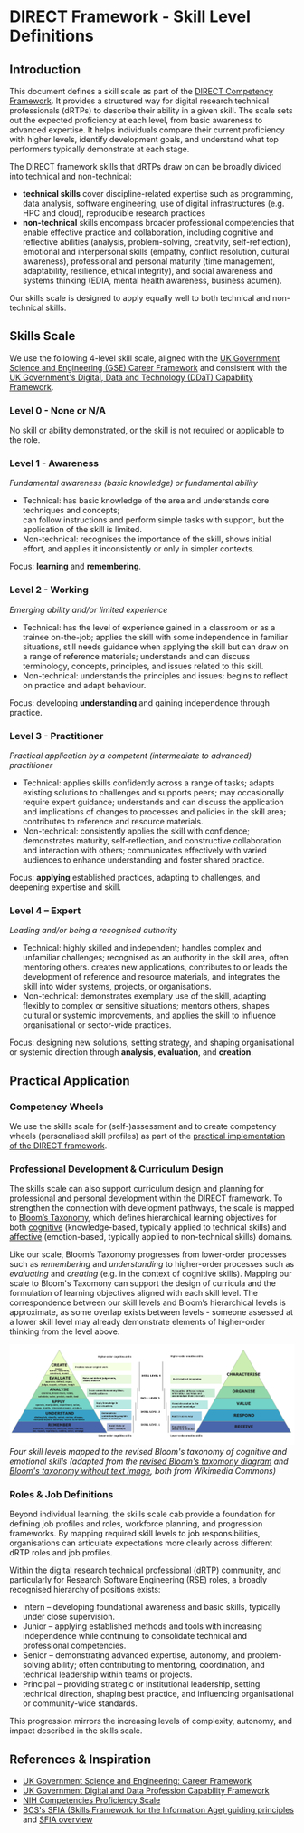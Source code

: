# DIRECT Framework - Skill Level Definitions

## Introduction

This document defines a skill scale as part of the [DIRECT Competency Framework][direct-framework]. 
It provides a structured way for digital research technical professionals (dRTPs) to describe their ability in a given skill. 
The scale sets out the expected proficiency at each level, from basic awareness to advanced expertise. 
It helps individuals compare their current proficiency with higher levels, identify development goals, and understand what top performers typically demonstrate at each stage.

The DIRECT framework skills that dRTPs draw on can be broadly divided into technical and non-technical: 

- **technical skills** cover discipline-related expertise such as programming, data analysis, software engineering, use of digital infrastructures (e.g. HPC and cloud), reproducible research practices
- **non-technical** skills encompass broader professional competencies that enable effective practice and collaboration, including cognitive and reflective abilities (analysis, problem-solving, creativity, self-reflection), emotional and interpersonal skills (empathy, conflict resolution, cultural awareness), professional and personal maturity (time management, adaptability, resilience, ethical integrity), and social awareness and systems thinking (EDIA, mental health awareness, business acumen).

Our skills scale is designed to apply equally well to both technical and non-technical skills. 

## Skills Scale

We use the following 4-level skill scale, aligned with the [UK Government Science and Engineering (GSE) Career Framework][gse-framework] and consistent with the [UK Government's Digital, Data and Technology (DDaT) Capability Framework][ddat-framework].

### Level 0 - None or N/A

No skill or ability demonstrated, or the skill is not required or applicable to the role.

### Level 1 - Awareness

*Fundamental awareness (basic knowledge) or fundamental ability*

- Technical: has basic knowledge of the area and understands core techniques and concepts;  
can follow instructions and perform simple tasks with support, but the application of the skill is limited.
- Non-technical: recognises the importance of the skill, shows initial effort, and applies it inconsistently or only in simpler contexts.

Focus: **learning** and **remembering**.

### Level 2 - Working

*Emerging ability and/or limited experience*

- Technical: has the level of experience gained in a classroom or as a trainee on-the-job;
applies the skill with some independence in familiar situations, still needs guidance when applying the skill but can draw on a range of reference materials;
understands and can discuss terminology, concepts, principles, and issues related to this skill.
- Non-technical: understands the principles and issues; begins to reflect on practice and adapt behaviour.

Focus: developing **understanding** and gaining independence through practice.

### Level 3 - Practitioner

*Practical application by a competent (intermediate to advanced) practitioner*

- Technical: applies skills confidently across a range of tasks; 
adapts existing solutions to challenges and supports peers; 
may occasionally require expert guidance; 
understands and can discuss the application and implications of changes to processes and policies in the skill area; 
contributes to reference and resource materials.
- Non-technical: consistently applies the skill with confidence; 
demonstrates maturity, self-reflection, and constructive collaboration and interaction with others; 
communicates effectively with varied audiences to enhance understanding and foster shared practice.

Focus: **applying** established practices, adapting to challenges, and deepening expertise and skill.

### Level 4 – Expert

*Leading and/or being a recognised authority*

- Technical: highly skilled and independent; 
handles complex and unfamiliar challenges; 
recognised as an authority in the skill area, often mentoring others. 
creates new applications, contributes to or leads the development of reference and resource materials, and integrates the skill into wider systems, projects, or organisations.
- Non-technical: demonstrates exemplary use of the skill, adapting flexibly to complex or sensitive situations;
mentors others, shapes cultural or systemic improvements, and applies the skill to influence organisational or sector-wide practices.

Focus: designing new solutions, setting strategy, and shaping organisational or systemic direction through **analysis**, **evaluation**, and **creation**.

## Practical Application

### Competency Wheels

We use the skills scale for (self-)assessment and to create competency wheels (personalised skill profiles) as part of the [practical implementation of the DIRECT framework][direct-webapp].

### Professional Development & Curriculum Design 

The skills scale can also support curriculum design and planning for professional and personal development within the DIRECT framework.
To strengthen the connection with development pathways, the scale is mapped to [Bloom’s Taxonomy][blooms-taxonomy], which defines hierarchical learning objectives for both [cognitive][blooms-taxonomy-cognitive-image] (knowledge-based, typically applied to technical skills) and [affective][blooms-taxonomy-affective-image] (emotion-based, typically applied to non-technical skills) domains.

Like our scale, Bloom’s Taxonomy progresses from lower-order processes such as *remembering* and *understanding* to higher-order processes such as *evaluating* and *creating* (e.g. in the context of cognitive skills).
Mapping our scale to Bloom's Taxomony can support the design of curricula and the formulation of learning objectives aligned with each skill level.
The correspondence between our skill levels and Bloom’s hierarchical levels is approximate, as some overlap exists between levels - someone assessed at a lower skill level may already demonstrate elements of higher-order thinking from the level above.

![4 skill levels from the skills scale mapped to six categories of Bloom's taxonomy, with skill level 1 mapped to remembering, level 2 to understanding, level 3 to applying, and level 4 jointly mapped to analysing, evaluation and creating](../images/Bloom-taxonomy-cognitive-emotive-levels-combined.png)
*Four skill levels mapped to the revised Bloom's taxonomy of cognitive and emotional skills (adapted from the [revised Bloom's taxomony diagram][revised-blooms-taxonomy-image] and [Bloom's taxonomy without text image][blooms-taxonomy-without-text], both from Wikimedia Commons)*

### Roles & Job Definitions 

Beyond individual learning, the skills scale cab provide a foundation for defining job profiles and roles, workforce planning, and progression frameworks. 
By mapping required skill levels to job responsibilities, organisations can articulate expectations more clearly across different dRTP roles and job profiles.

Within the digital research technical professional (dRTP) community, and particularly for Research Software Engineering (RSE) roles, a broadly recognised hierarchy of positions exists:

- Intern – developing foundational awareness and basic skills, typically under close supervision.
- Junior – applying established methods and tools with increasing independence while continuing to consolidate technical and professional competencies.
- Senior – demonstrating advanced expertise, autonomy, and problem-solving ability; often contributing to mentoring, coordination, and technical leadership within teams or projects.
- Principal – providing strategic or institutional leadership, setting technical direction, shaping best practice, and influencing organisational or community-wide standards.

This progression mirrors the increasing levels of complexity, autonomy, and impact described in the skills scale. 

## References & Inspiration

* [UK Government Science and Engineering: Career Framework][gse-framework]
* [UK Government Digital and Data Profession Capability Framework][ddat-framework]
* [NIH Competencies Proficiency Scale][nih-framework]
* [BCS's SFIA (Skills Framework for the Information Age) guiding principles][sfia-guide] and [SFIA overview][sfia-framework]

[gse-framework]: https://assets.publishing.service.gov.uk/media/61a605f2e90e07043d677dd0/gse-career-framework-v2.pdf
[ddat-framework]: https://ddat-capability-framework.service.gov.uk/
[direct-framework]: ./skills-competencies-framework.json
[nih-framework]: https://hr.nih.gov/working-nih/competencies/competencies-proficiency-scale
[sfia-guide]: https://sfia-online.org/en/about-sfia/sfia-guiding-principles
[sfia-framework]: https://sfia-online.org/en/about-sfia/sfia-overview-for-new-users-211014.pdf
[blooms-taxonomy]: https://en.wikipedia.org/wiki/Bloom's_taxonomy
[revised-blooms-taxonomy-image]: https://en.wikipedia.org/wiki/Bloom's_taxonomy#/media/File:Bloom's_revised_taxonomy.svg
[blooms-taxonomy-cognitive-image]: https://upload.wikimedia.org/wikipedia/commons/thumb/7/72/BloomsTaxonomy.png/500px-BloomsTaxonomy.png
[blooms-taxonomy-affective-image]: https://upload.wikimedia.org/wikipedia/commons/thumb/7/7a/BloomsTaxonomy-Affective_01.png/500px-BloomsTaxonomy-Affective_01.png
[direct-webapp]: https://directframework.com
[blooms-taxonomy-without-text]: https://commons.wikimedia.org/wiki/File:Bloom-en_taxonomia_without_text.svg
